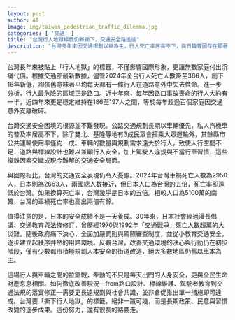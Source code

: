 ```yaml
---
layout: post
author: AI
image: img/taiwan_pedestrian_traffic_dilemma.jpg
categories: [ '交通' ]
title: "台灣行人地獄標籤仍難撕下，交通安全路遙遙"
description: "台灣多年來因交通規劃以車為主，行人死亡率居高不下，與日韓等國存在顯著差距。雖2024年相關死亡人數創新低，仍有每日有人失去性命。根本問題在於道路設計、人行空間不足、駕駛文化及交通法規執行停滯。學習日本長期改造經驗，台灣在建立更安全宜人的交通環境上，還要面對更長遠且系統性的挑戰。"
---
```

台灣長年來被貼上「行人地獄」的標籤，不僅影響國際形象，更讓無數家庭付出沉痛代價。根據交通部最新數據，儘管2024年全台行人死亡人數降至366人，創下16年新低，卻依舊意味著平均每天都有一條行人在道路意外中失去性命。進一步分析，行人最危險的區域正是路口。近十年來，每年因路口事故喪命的行人大約有一半，近四年來更是穩定維持在186至197人之間，等於每年超過百個家庭因交通意外支離破碎。

台灣交通安全困境的根源並不難發現。公路交通規劃長期以車輛優先，私人汽機車的普及率居高不下，除了雙北、基隆等地有3成民眾會搭乘大眾運輸外，其餘縣市公共運輸使用率僅約一成。車輛的數量與規劃需求遠大於行人，致使人行空間不足，道路與標線設計也難以兼顧行人安全，加上駕駛人違規與不當行車習慣，這些複雜因素交織成現今難解的交通安全局面。

與國際相比，台灣的交通安全表現仍令人憂慮。2024年台灣車禍死亡人數為2950人，日本則為2663人，兩國總人數接近，但日本人口為台灣的五倍，死亡率卻遠低於台灣。如果換算死亡率，台灣幾乎是日本的五倍。相較人口為5100萬的南韓，台灣的車禍死亡率也高出兩倍有餘。

值得注意的是，日本的安全成績不是一天養成。30年來，日本社會經過漫長倡議、交通教育與法條修訂，曾歷經1970與1992年「交通戰爭」死亡人數超萬的大災難。隨後政府痛下決心，全面加嚴罰則與駕照審查制度，並從小教育交通安全，逐步建立起秩序井然的用路環境。反觀台灣，改善交通環境的決心與行動仍在初步階段，僅有少數都市積極規劃人本安全的街道改造，絕大多數地區仍舊以車本為主。

這場行人與車輛之間的拉鋸戰，牽動的不只是每天出門的人身安全，更與全民生命財產息息相關。如何徹底改善現況—from路口設計、標線維護、駕駛者教育到交通法規的落實修正—需要更長遠規劃與社會共識，並非倉促推出單一措施即可達成。台灣要「撕下行人地獄」的標籤，絕非一蹴可幾，而是長期政策、民意與習慣改變的逐步成果。這份努力，還有很長的路要走。